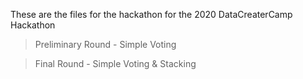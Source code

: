 These are the files for the hackathon for the 2020 DataCreaterCamp Hackathon 

> Preliminary Round - Simple Voting 

> Final Round - Simple Voting  & Stacking 
